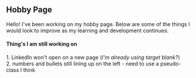 <h2>Hobby Page</h2>
Hello! I've been working on my hobby page. Below are some of the things I would look to improve as my learning and development continues.



<h4>Thing's I am still working on</h4>
1. LinkedIn won't open on a new page (<em>I'm already using target blank?</em>)<br>
2. numbers and bullets still lining up on the left - need to use a pseudo-class I think
